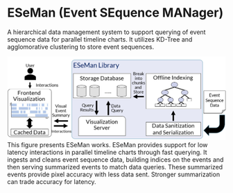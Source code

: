 # ESeMan (Event SEquence MANager)

A hierarchical data management system to support querying of event sequence data for parallel timeline charts. It utilizes KD-Tree and agglomorative clustering to store event sequences. 



![ESeMan Library](resources/framework.png)
This figure presents ESeMan works. ESeMan provides support for low latency interactions in parallel timeline charts through fast querying. It ingests and cleans event sequence data, building indices on the events and then serving summarized events to match data queries. These summarized events provide pixel accuracy with less data sent. Stronger summarization can trade accuracy for latency.

